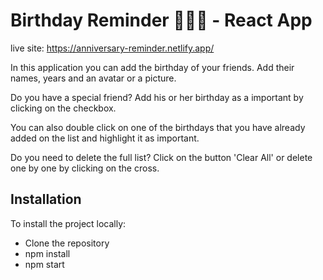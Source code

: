 # Birthday Reminder 🥳🎉🎂 - React App

live site: https://anniversary-reminder.netlify.app/

In this application you can add the birthday of your friends.
Add their names, years and an avatar or a picture.

Do you have a special friend? Add his or her birthday
as a important by clicking on the checkbox.

You can also double click on one of the birthdays that you have already added on the list and highlight it as important.

Do you need to delete the full list? Click on the button 'Clear All' or delete one by one by clicking on the cross.

## Installation

To install the project locally:

- Clone the repository
- npm install
- npm start
